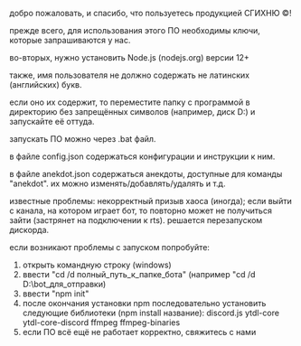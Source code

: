 добро пожаловать, и спасибо, что пользуетесь продукцией СГИХНЮ ©!

прежде всего, для использования этого ПО необходимы ключи, которые запрашиваются у нас.

во-вторых, нужно установить Node.js (nodejs.org) версии 12+

также, имя пользователя не должно содержать не латинских (английских) букв. 

если оно их содержит, то переместите папку с программой в директорию без запрещённых символов (например, диск D:\) и запускайте её оттуда.

запускать ПО можно через .bat файл.

в файле config.json содержаться конфигурации и инструкции к ним.

в файле anekdot.json содержаться анекдоты, доступные для команды "anekdot". их можно изменять/добавлять/удалять и т.д.

известные проблемы:
некорректный призыв хаоса (иногда);
если выйти с канала, на котором играет бот, то повторно может не получиться зайти (застрянет на подключении к rts). решается перезапуском дискорда.

если возникают проблемы с запуском попробуйте:
1. открыть командную строку (windows)
2. ввести "cd /d полный_путь_к_папке_бота" (например "cd /d D:\bot_для_отправки)
3. ввести "npm init"
4. после окончания установки npm последовательно установить следующие библиотеки (npm install название):
discord.js
ytdl-core
ytdl-core-discord
ffmpeg
ffmpeg-binaries
5. если ПО всё ещё не работает корректно, свяжитесь с нами

